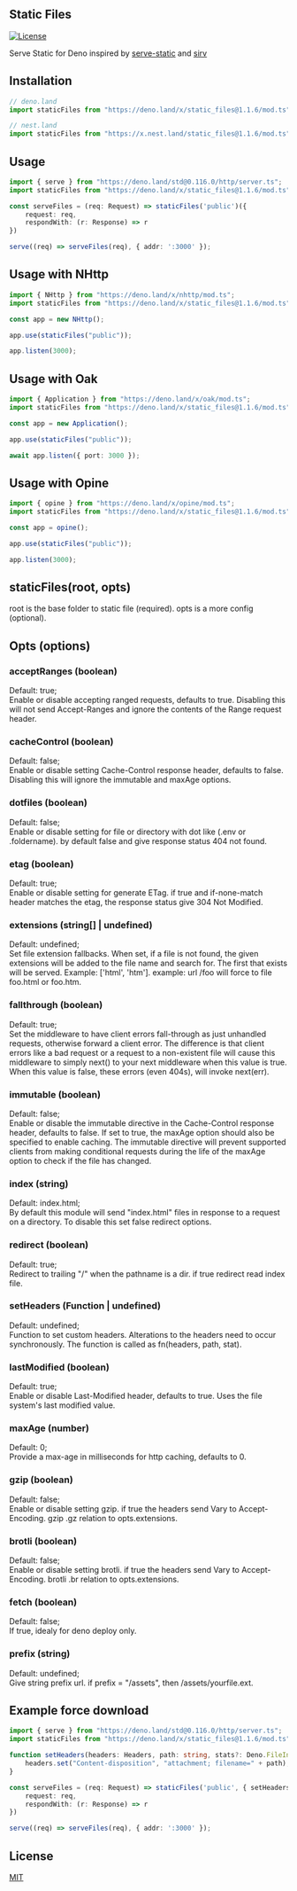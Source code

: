 ## Static Files

[![License](https://img.shields.io/:license-mit-blue.svg)](http://badges.mit-license.org)

Serve Static for Deno inspired by [serve-static](https://github.com/expressjs/serve-static) and [sirv](https://github.com/lukeed/sirv)

## Installation
```ts
// deno.land
import staticFiles from "https://deno.land/x/static_files@1.1.6/mod.ts";

// nest.land
import staticFiles from "https://x.nest.land/static_files@1.1.6/mod.ts";
```
## Usage
```ts
import { serve } from "https://deno.land/std@0.116.0/http/server.ts";
import staticFiles from "https://deno.land/x/static_files@1.1.6/mod.ts";

const serveFiles = (req: Request) => staticFiles('public')({ 
    request: req, 
    respondWith: (r: Response) => r 
})

serve((req) => serveFiles(req), { addr: ':3000' });
```
## Usage with NHttp
```ts
import { NHttp } from "https://deno.land/x/nhttp/mod.ts";
import staticFiles from "https://deno.land/x/static_files@1.1.6/mod.ts";

const app = new NHttp();

app.use(staticFiles("public"));

app.listen(3000);

```
## Usage with Oak
```ts
import { Application } from "https://deno.land/x/oak/mod.ts";
import staticFiles from "https://deno.land/x/static_files@1.1.6/mod.ts";

const app = new Application();

app.use(staticFiles("public"));

await app.listen({ port: 3000 });
```
## Usage with Opine
```ts
import { opine } from "https://deno.land/x/opine/mod.ts";
import staticFiles from "https://deno.land/x/static_files@1.1.6/mod.ts";

const app = opine();

app.use(staticFiles("public"));

app.listen(3000);
```

## staticFiles(root, opts)
root is the base folder to static file (required). opts is a more config (optional).

## Opts (options)
### acceptRanges (boolean)
Default: true;<br>
Enable or disable accepting ranged requests, defaults to true. Disabling this will not send Accept-Ranges and ignore the contents of the Range request header.
### cacheControl (boolean)
Default: false;<br>
Enable or disable setting Cache-Control response header, defaults to false. Disabling this will ignore the immutable and maxAge options.
### dotfiles (boolean)
Default: false;<br>
Enable or disable setting for file or directory with dot like (.env or .foldername). by default false and give response status 404 not found.
### etag (boolean)
Default: true;<br>
Enable or disable setting for generate ETag. if true and if-none-match header matches the etag, the response status give 304 Not Modified.
### extensions (string[] | undefined)
Default: undefined;<br>
Set file extension fallbacks. When set, if a file is not found, the given extensions will be added to the file name and search for. The first that exists will be served. Example: ['html', 'htm']. example: url /foo will force to file foo.html or foo.htm.
### fallthrough (boolean)
Default: true;<br>
Set the middleware to have client errors fall-through as just unhandled requests, otherwise forward a client error. The difference is that client errors like a bad request or a request to a non-existent file will cause this middleware to simply next() to your next middleware when this value is true. When this value is false, these errors (even 404s), will invoke next(err).
### immutable (boolean)
Default: false;<br>
Enable or disable the immutable directive in the Cache-Control response header, defaults to false. If set to true, the maxAge option should also be specified to enable caching. The immutable directive will prevent supported clients from making conditional requests during the life of the maxAge option to check if the file has changed.
### index (string)
Default: index.html;<br>
By default this module will send "index.html" files in response to a request on a directory. To disable this set false redirect options.
### redirect (boolean)
Default: true;<br>
Redirect to trailing "/" when the pathname is a dir. if true redirect read index file.
### setHeaders (Function | undefined)
Default: undefined;<br>
Function to set custom headers. Alterations to the headers need to occur synchronously. The function is called as fn(headers, path, stat).
### lastModified (boolean)
Default: true;<br>
Enable or disable Last-Modified header, defaults to true. Uses the file system's last modified value.
### maxAge (number)
Default: 0;<br>
Provide a max-age in milliseconds for http caching, defaults to 0.
### gzip (boolean)
Default: false;<br>
Enable or disable setting gzip. if true the headers send Vary to Accept-Encoding. gzip .gz relation to opts.extensions.
### brotli (boolean)
Default: false;<br>
Enable or disable setting brotli. if true the headers send Vary to Accept-Encoding. brotli .br relation to opts.extensions.
### fetch (boolean)
Default: false;<br>
If true, idealy for deno deploy only.
### prefix (string)
Default: undefined;<br>
Give string prefix url. if prefix = "/assets", then /assets/yourfile.ext.

## Example force download
```ts
import { serve } from "https://deno.land/std@0.116.0/http/server.ts";
import staticFiles from "https://deno.land/x/static_files@1.1.6/mod.ts";

function setHeaders(headers: Headers, path: string, stats?: Deno.FileInfo) {
    headers.set("Content-disposition", "attachment; filename=" + path);
}

const serveFiles = (req: Request) => staticFiles('public', { setHeaders })({ 
    request: req, 
    respondWith: (r: Response) => r 
})

serve((req) => serveFiles(req), { addr: ':3000' });
```

## License

[MIT](LICENSE)



